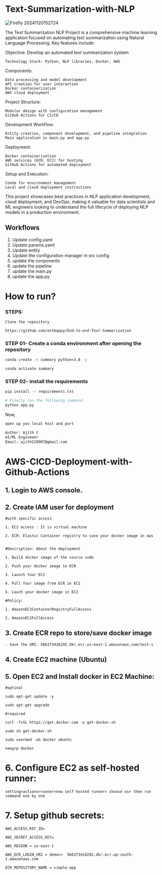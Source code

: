 # Text-Summarization-with-NLP


![Firefly 20241120152724](https://github.com/user-attachments/assets/a1c83106-b2b2-42dc-aa87-d5332d9e68ec)

The Text Summarization NLP Project is a comprehensive machine learning application focused on automating text summarization using Natural Language Processing. Key features include:

Objective: Develop an automated text summarization system

    Technology Stack: Python, NLP libraries, Docker, AWS

Components:

    Data processing and model development
    API creation for user interaction
    Docker containerization
    AWS cloud deployment

Project Structure:

    Modular design with configuration management
    GitHub Actions for CI/CD

Development Workflow:

    Entity creation, component development, and pipeline integration
    Main application in main.py and app.py

Deployment:

    Docker containerization
    AWS services (ECR, EC2) for hosting
    GitHub Actions for automated deployment

Setup and Execution:

    Conda for environment management
    Local and cloud deployment instructions

This project showcases best practices in NLP application development, cloud deployment, and DevOps, making it valuable for data scientists and ML engineers looking to understand the full lifecycle of deploying NLP models in a production environment.

## Workflows

1. Update config.yaml
2. Update params.yaml
3. Update entity
4. Update the configuration manager in src config
5. update the conponents
6. update the pipeline
7. update the main.py
8. update the app.py



# How to run?
### STEPS:

    Clone the repository

```bash
https://github.com/entbappy/End-to-end-Text-Summarization
```
### STEP 01- Create a conda environment after opening the repository

```bash
conda create -n summary python=3.8 -y
```

```bash
conda activate summary
```


### STEP 02- install the requirements
```bash
pip install -r requirements.txt
```


```bash
# Finally run the following command
python app.py
```

Now,
```bash
open up you local host and port
```


```bash
Author: Ajith C
AI/ML Engineeer
Email: ajith218907@gmail.com

```



# AWS-CICD-Deployment-with-Github-Actions

## 1. Login to AWS console.

## 2. Create IAM user for deployment

	#with specific access

	1. EC2 access : It is virtual machine

	2. ECR: Elastic Container registry to save your docker image in aws


	#Description: About the deployment

	1. Build docker image of the source code

	2. Push your docker image to ECR

	3. Launch Your EC2 

	4. Pull Your image from ECR in EC2

	5. Lauch your docker image in EC2

	#Policy:

	1. AmazonEC2ContainerRegistryFullAccess

	2. AmazonEC2FullAccess

	
## 3. Create ECR repo to store/save docker image
    - Save the URI: 566373416292.dkr.ecr.us-east-1.amazonaws.com/text-s

	
## 4. Create EC2 machine (Ubuntu) 

## 5. Open EC2 and Install docker in EC2 Machine:
	
	
	#optinal

	sudo apt-get update -y

	sudo apt-get upgrade
	
	#required

	curl -fsSL https://get.docker.com -o get-docker.sh

	sudo sh get-docker.sh

	sudo usermod -aG docker ubuntu

	newgrp docker
	
# 6. Configure EC2 as self-hosted runner:
    setting>actions>runner>new self hosted runner> choose os> then run command one by one


# 7. Setup github secrets:

    AWS_ACCESS_KEY_ID=

    AWS_SECRET_ACCESS_KEY=

    AWS_REGION = us-east-1

    AWS_ECR_LOGIN_URI = demo>>  566373416292.dkr.ecr.ap-south-1.amazonaws.com

    ECR_REPOSITORY_NAME = simple-app


